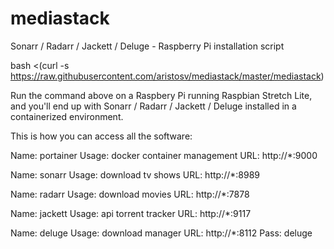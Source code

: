 # mediastack
Sonarr / Radarr / Jackett / Deluge - Raspberry Pi installation script

bash <(curl -s https://raw.githubusercontent.com/aristosv/mediastack/master/mediastack)

Run the command above on a Raspbery Pi running Raspbian Stretch Lite, and you'll end up with Sonarr / Radarr / Jackett / Deluge installed in a containerized environment.

This is how you can access all the software:

Name: portainer
Usage: docker container management
URL: http://*:9000

Name: sonarr
Usage: download tv shows
URL: http://*:8989

Name: radarr
Usage: download movies
URL: http://*:7878

Name: jackett
Usage: api torrent tracker
URL: http://*:9117

Name: deluge
Usage: download manager
URL: http://*:8112
Pass: deluge
